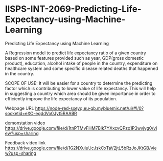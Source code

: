 # llSPS-INT-2069-Predicting-Life-Expectancy-using-Machine-Learning
Predicting Life Expectancy using Machine Learning

 A Regression model to predict life expectancy ratio of a given country based on some features provided such as year,
GDP(gross domestic product), education, alcohol intake of people in the country, expenditure on healthcare system and some
specific disease related deaths that happened in the country.

SCOPE OF USE:
It will be easier for a country to determine the predicting factor which is contributing to lower value of life expectancy. This will help in suggesting a country which area should be given importance in order to efficiently improve the life expectancy of its population.

Webpage URL  https://node-red-sxeyq.eu-gb.mybluemix.net/ui/#!/0?socketid=eXO-egddVo0Jyt5RAABR

demonstation video  https://drive.google.com/file/d/1tnPTMvFHM7Blk7YXxcvQPzo1P3wvjvg0/view?usp=sharing

Feedback video link  https://drive.google.com/file/d/1G2NXuluUcJskCxTaV2jtL5bRzJoJKtGB/view?usp=sharing
